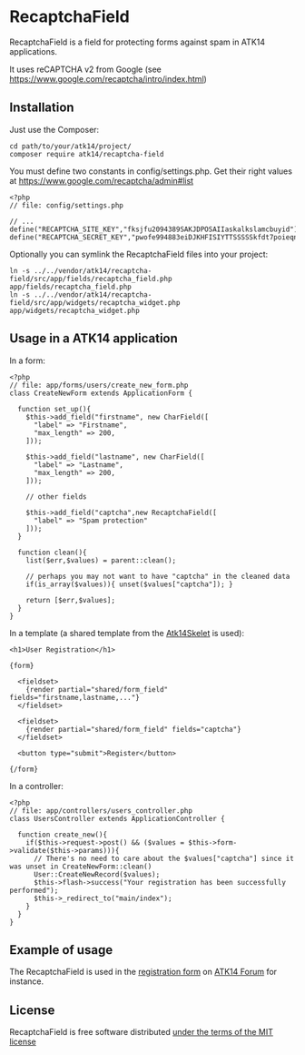 RecaptchaField
==============

RecaptchaField is a field for protecting forms against spam in ATK14 applications.

It uses reCAPTCHA v2 from Google (see https://www.google.com/recaptcha/intro/index.html)

Installation
------------

Just use the Composer:

    cd path/to/your/atk14/project/
    composer require atk14/recaptcha-field

You must define two constants in config/settings.php. Get their right values at https://www.google.com/recaptcha/admin#list

    <?php
    // file: config/settings.php

    // ...
    define("RECAPTCHA_SITE_KEY","fksjfu2094389SAKJDPOSAIIaskalkslamcbuyid");
    define("RECAPTCHA_SECRET_KEY","pwofe994883eiDJKHFISIYTTSSSSSkfdt7poieqnx");

Optionally you can symlink the RecaptchaField files into your project:

    ln -s ../../vendor/atk14/recaptcha-field/src/app/fields/recaptcha_field.php app/fields/recaptcha_field.php
    ln -s ../../vendor/atk14/recaptcha-field/src/app/widgets/recaptcha_widget.php app/widgets/recaptcha_widget.php

Usage in a ATK14 application
----------------------------

In a form:

    <?php
    // file: app/forms/users/create_new_form.php
    class CreateNewForm extends ApplicationForm {

      function set_up(){
        $this->add_field("firstname", new CharField([
          "label" => "Firstname",
          "max_length" => 200,
        ]));

        $this->add_field("lastname", new CharField([
          "label" => "Lastname",
          "max_length" => 200,
        ]));

        // other fields

        $this->add_field("captcha",new RecaptchaField([
          "label" => "Spam protection"
        ]));
      }

      function clean(){
        list($err,$values) = parent::clean();

        // perhaps you may not want to have "captcha" in the cleaned data
        if(is_array($values)){ unset($values["captcha"]); }

        return [$err,$values];
      }
    }

In a template (a shared template from the [Atk14Skelet](https://github.com/atk14/Atk14Skelet) is used):

    <h1>User Registration</h1>

    {form}

      <fieldset>
        {render partial="shared/form_field" fields="firstname,lastname,..."}
      </fieldset>

      <fieldset>
        {render partial="shared/form_field" fields="captcha"}
      </fieldset>

      <button type="submit">Register</button>

    {/form}

In a controller:

    <?php
    // file: app/controllers/users_controller.php
    class UsersController extends ApplicationController {
      
      function create_new(){
        if($this->request->post() && ($values = $this->form->validate($this->params))){
          // There's no need to care about the $values["captcha"] since it was unset in CreateNewForm::clean()
          User::CreateNewRecord($values);
          $this->flash->success("Your registration has been successfully performed");
          $this->_redirect_to("main/index");
        }
      }
    }

Example of usage
----------------

The RecaptchaField is used in the [registration form](http://forum.atk14.net/en/users/create_new/) on [ATK14 Forum](http://forum.atk14.net/) for instance.

License
-------

RecaptchaField is free software distributed [under the terms of the MIT license](http://www.opensource.org/licenses/mit-license)
